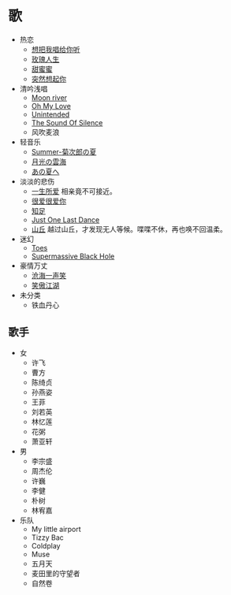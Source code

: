 # 歌
* 热恋
  * [想把我唱给你听](in-love/want-to-intro-me-to-you-with-a-song.md)
  * [玫瑰人生](in-love/la-vie-en-rose.md)
  * [甜蜜蜜](in-love/honey-sweet.md)
  * [突然想起你](in-love/miss-you.md)
* 清吟浅唱
  * [Moon river](whisper/moon-river.md)
  * [Oh My Love](whisper/oh-my-love.md)
  * [Unintended](whisper/unintended.md)
  * [The Sound Of Silence](whisper/the-sound-of-silence.md)
  * 风吹麦浪
* 轻音乐
  * [Summer-菊次郎の夏](soft/summer.md)
  * [月光の雲海](soft/moon-sea.md)
  * [あの夏へ](soft/あの夏へ.md)
* 淡淡的悲伤
  * [一生所爱](sad/all-life-love.md) 相亲竟不可接近。
  * [很爱很爱你](sad/love-you-very-much.md)
  * [知足](sad/content.md)
  * [Just One Last Dance](sad/just-one-last-dance.md)
  * [山丘](sad/climbed-the-hill.md) 越过山丘，才发现无人等候。喋喋不休，再也唤不回温柔。
* 迷幻
  * [Toes](psychedelic/toes.md)
  * [Supermassive Black Hole](psychedelic/supermassive-black-hole.md)
* 豪情万丈
  * [沧海一声笑](passion/sea-laugh.md)
  * [笑傲江湖](passion/good-at-in-jianghu.md)
* 未分类
  * 铁血丹心


## 歌手
* 女
  * 许飞
  * 曹方
  * 陈绮贞
  * 孙燕姿
  * 王菲
  * 刘若英
  * 林忆莲
  * 花粥
  * 萧亚轩
* 男
  * 李宗盛
  * 周杰伦
  * 许巍
  * 李健
  * 朴树
  * 林宥嘉
* 乐队
  * My little airport
  * Tizzy Bac
  * Coldplay
  * Muse
  * 五月天
  * 麦田里的守望者
  * 自然卷